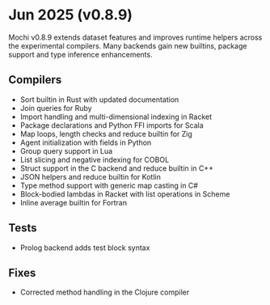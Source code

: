 # Jun 2025 (v0.8.9)

Mochi v0.8.9 extends dataset features and improves runtime helpers across the experimental compilers. Many backends gain new builtins, package support and type inference enhancements.

## Compilers

- Sort builtin in Rust with updated documentation
- Join queries for Ruby
- Import handling and multi-dimensional indexing in Racket
- Package declarations and Python FFI imports for Scala
- Map loops, length checks and reduce builtin for Zig
- Agent initialization with fields in Python
- Group query support in Lua
- List slicing and negative indexing for COBOL
- Struct support in the C backend and reduce builtin in C++
- JSON helpers and reduce builtin for Kotlin
- Type method support with generic map casting in C#
- Block-bodied lambdas in Racket with list operations in Scheme
- Inline average builtin for Fortran

## Tests

- Prolog backend adds test block syntax

## Fixes

- Corrected method handling in the Clojure compiler
